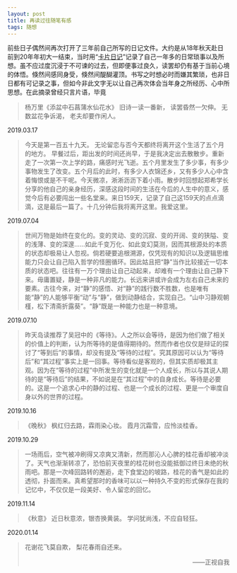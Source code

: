 ```yaml
---
layout: post
title: 再读过往随笔有感
tags: 随想
---
```


前些日子偶然间再次打开了三年前自己所写的日记文件。大约是从18年秋天赴日前到20年年初大一结束，当时用“[卡片日记](https://carddiary.me/?lng=cn)”记录了自己一年多的日常琐事以及所想。虽不应过度沉浸于不可谏的过去，但即便事过良久，读罢却仍有基于当前心境的体悟。倏然间感同身受，倏然间醍醐灌顶。书写之时想必时而嫌其繁琐，也非日日都有可记录之事，但如今非此文字无以让自己再次体会当年身之所经历、心中所思想。在此摘录曾经只言片语，毕竟

> 杨万里《添盆中石菖蒲水仙花水》
> 旧诗一读一番新，
> 读罢昏然一欠伸。
> 无数盆花争诉渴，
> 老夫却要作闲人。

2019.03.17

> 今天是第一百五十九天。 无论留恋与否今天都终将离开这个生活了五个月的地方。 早餐过后，距出发的时间还尚早，于是我决定出去散散步。重新走了一次第一次上学的路，痛感时光飞逝。五个月里发生了多少事，有多少事物发生了改变。五个月后的此时，有多少人衣锦还乡，又有多少人心中含着悔恨或是不干呢。今天微凉，淅淅沥沥下着小雨。散步时回想起郑希学长分享的他自己的亲身经历，深感这段时间的生活在今后的人生中的意义，感觉今后有必要闯出一些名堂来。来日159天，记录了自己这159天的点点滴滴，这是最后一篇了。十几分钟后我将离开这里。我爱这里。

2019.07.04

> 世间万物是始终在变化的。变的灵动、变的沉寂、变的开阔、变的狭隘、变的浅薄、变的深邃……如此千变万化、如此变幻莫测，因而其根源处的本质的状态却极易让人忽视。倘若硬要追根溯源，仅凭现有的知识以及逻辑思维能力只会让自己陷入哲学的怪圈循环。因此姑且把“静”当作比较接近一切本质的状态吧。往往有一万个理由让自己动起来，却难有一个理由让自己静下来。毋庸置疑，静是一种非凡的能力。长远来讲或许会成为左右自己未来的要素。古往今来，对“静”的感悟、对“静”的践行数不胜数，也是唯有能“静”的人能够平衡“动”与“静”，做到动静结合，实现自己。“山中习静观朝槿，松下清斋折露葵”。“静”既是一种能力也是一种意境。

2019.07.10

> 昨天岛读推荐了吴冠中的《等待》。人之所以会等待，是因为他们做了相关的价值上的判断，认为所等待的是值得期待的。然而作者也仅仅是辩证的探讨了“等到后”的事情，却没有提及“等待的过程”。究其原因可以认为“等待后”和“其过程”事实上是一回事。等待看似是客观的，但其实质却极其主观。因为在“等待的过程”中所发生的变化就是一个人成长，所以与其说人期待的是“等待后”的结果，不如说是在“其过程”中的自身成长。等待是必要的。这是一个追求心中的静的过程、也是一个成长的过程、更是一个审度自身以外的世界的过程。

2019.10.16

> 《晚秋》
> 枫红归去路，霖雨染心妆。
> 霞月沉霜雪，应怜淡桂香。

2019.10.29

> 一场雨后，空气被冲刷得又凉爽又清新，然而那沁人心脾的桂花香却被冲淡了。天气也渐渐转凉了，恐怕前天夜里的桂花树也没能抵御过终日未绝的秋雨吧。那是一次峰回路转的邂逅，走下食堂边的坡路，桂花的香气是如此的透彻，扑面而来。真希望那时的香味可以以一种持久不变的形式保存在我的记忆中，不仅仅是一段美好、令人留恋的回忆。

2019.11.14

> 《秋意》
> 近日秋意浓，银杏换黄装。
> 学问犹尚浅，不应自轻狂。

2020.01.14

> 花谢花飞莫自欺，
> 梨花春雨自还来。
> <div style='text-align:right;'>——正视自我</div>
